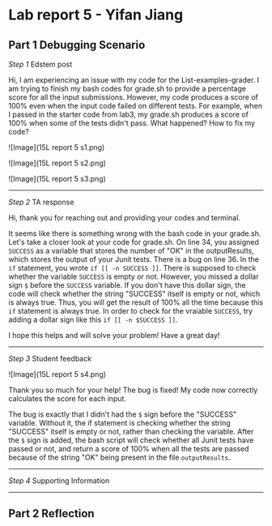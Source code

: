 # Lab report 5 - Yifan Jiang


## Part 1 Debugging Scenario


*Step 1* Edstem post

Hi, I am experiencing an issue with my code for the List-examples-grader. I am trying to finish my bash codes for grade.sh to provide a percentage score for all the
input submissions. However, my code produces a score of 100% even when the input code failed on different tests. For example, when I passed in the starter code from lab3, my grade.sh 
produces a score of 100% when some of the tests didn't pass. What happened? How to fix my code?

![Image](15L report 5 s1.png)

![Image](15L report 5 s2.png)

![Image](15L report 5 s3.png)

---

*Step 2* TA response

Hi, thank you for reaching out and providing your codes and terminal. 

It seems like there is something wrong with the bash code in your grade.sh. Let's take a closer look at your code for grade.sh. 
On line 34, you assigned `SUCCESS` as a variable that stores the number of "OK" in the outputResults, which stores the output of your Junit tests.
There is a bug on line 36. In the `if` statement, you wrote `if [[ -n SUCCESS ]]`. There is supposed to check whether the variable `SUCCESS` is empty or not. 
However, you missed a dollar sign `$` before the `SUCCESS` variable. If you don't have this dollar sign, the code will check whether the string "SUCCESS" itself is empty or not, which is always true.
Thus, you will get the result of 100% all the time because this `if` statement is always true.
In order to check for the vraiable `SUCCESS`, try adding a dollar sign like this `if [[ -n $SUCCESS ]]`.

I hope this helps and will solve your problem! Have a great day!

---

*Step 3* Student feedback

![Image](15L report 5 s4.png)

Thank you so much for your help! The bug is fixed! My code now correctly calculates the score for each input. 

The bug is exactly that I didn't had the `$` sign before the "SUCCESS" variable. Without it, the if statement is checking whether the string "SUCCESS" itself is empty or not, rather than checking the variable. 
After the `$` sign is added, the bash script will check whether all Junit tests have passed or not, and return a score of 100% when all the tests are passed because of the string "OK"
being present in the file `outputResults`. 

---

*Step 4* Supporting Information 



---


## Part 2 Reflection 











